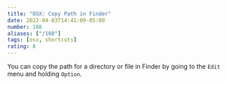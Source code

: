 ```yaml
---
title: "OSX: Copy Path in Finder"
date: 2022-04-03T14:41:09-05:00
number: 108
aliases: ["/108"]
tags: [osx, shortcuts]
rating: 8
---
```


You can copy the path for a directory or file in Finder by going to the `Edit` menu and holding `Option`.
